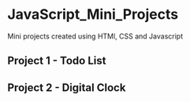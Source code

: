 # JavaScript_Mini_Projects
Mini projects created using HTMl, CSS and Javascript
## Project 1 - Todo List
## Project 2 - Digital Clock
